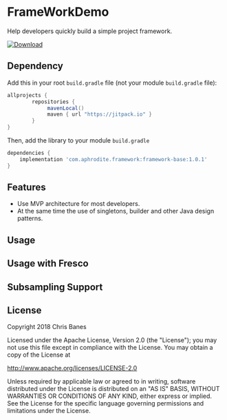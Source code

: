 # FrameWorkDemo
Help developers quickly build a simple project framework. 

[ ![Download](https://api.bintray.com/packages/aphrodite/maven/framework-base/images/download.svg?version=1.0.2) ](https://bintray.com/aphrodite/maven/framework-base/1.0.2/link)

## Dependency

Add this in your root `build.gradle` file (not your module `build.gradle` file):

```gradle
allprojects {  
        repositories {  
             mavenLocal()  
             maven { url "https://jitpack.io" }
        }
}
```

Then, add the library to your module `build.gradle`

```gradle
dependencies {  
    implementation 'com.aphrodite.framework:framework-base:1.0.1'
}
```

## Features
- Use MVP architecture for most developers.
- At the same time the use of singletons, builder and other Java design patterns.

## Usage

## Usage with Fresco

## Subsampling Support

## License
Copyright 2018 Chris Banes

Licensed under the Apache License, Version 2.0 (the "License");
you may not use this file except in compliance with the License.
You may obtain a copy of the License at

   http://www.apache.org/licenses/LICENSE-2.0

Unless required by applicable law or agreed to in writing, software
distributed under the License is distributed on an "AS IS" BASIS,
WITHOUT WARRANTIES OR CONDITIONS OF ANY KIND, either express or implied.
See the License for the specific language governing permissions and
limitations under the License.
